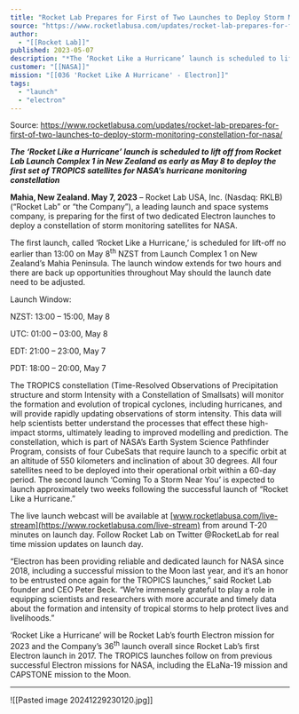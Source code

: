 ```yaml
---
title: "Rocket Lab Prepares for First of Two Launches to Deploy Storm Monitoring Constellation for NASA "
source: "https://www.rocketlabusa.com/updates/rocket-lab-prepares-for-first-of-two-launches-to-deploy-storm-monitoring-constellation-for-nasa/"
author:
  - "[[Rocket Lab]]"
published: 2023-05-07
description: "*The ‘Rocket Like a Hurricane’ launch is scheduled to lift off from Rocket Lab Launch Complex 1 in New Zealand as early as May 8 to deploy the first set of TROPICS satellites for NASA’s hurricane monitoring constellation*"
customer: "[[NASA]]"
mission: "[[036 'Rocket Like A Hurricane' - Electron]]"
tags:
  - "launch"
  - "electron"
---
```


Source: https://www.rocketlabusa.com/updates/rocket-lab-prepares-for-first-of-two-launches-to-deploy-storm-monitoring-constellation-for-nasa/

***The ‘Rocket Like a Hurricane’ launch is scheduled to lift off from Rocket Lab Launch Complex 1 in New Zealand as early as May 8 to deploy the first set of TROPICS satellites for NASA’s hurricane monitoring constellation***

**Mahia, New Zealand. May 7, 2023** – Rocket Lab USA, Inc. (Nasdaq: RKLB) (“Rocket Lab” or “the Company”), a leading launch and space systems company, is preparing for the first of two dedicated Electron launches to deploy a constellation of storm monitoring satellites for NASA.

The first launch, called ‘Rocket Like a Hurricane,’ is scheduled for lift-off no earlier than 13:00 on May 8<sup>th</sup> NZST from Launch Complex 1 on New Zealand’s Mahia Peninsula. The launch window extends for two hours and there are back up opportunities throughout May should the launch date need to be adjusted.

Launch Window:

NZST: 13:00 – 15:00, May 8

UTC: 01:00 – 03:00, May 8

EDT: 21:00 – 23:00, May 7

PDT: 18:00 – 20:00, May 7

The TROPICS constellation (Time-Resolved Observations of Precipitation structure and storm Intensity with a Constellation of Smallsats) will monitor the formation and evolution of tropical cyclones, including hurricanes, and will provide rapidly updating observations of storm intensity. This data will help scientists better understand the processes that effect these high-impact storms, ultimately leading to improved modelling and prediction. The constellation, which is part of NASA’s Earth System Science Pathfinder Program, consists of four CubeSats that require launch to a specific orbit at an altitude of 550 kilometers and inclination of about 30 degrees. All four satellites need to be deployed into their operational orbit within a 60-day period. The second launch ‘Coming To a Storm Near You’ is expected to launch approximately two weeks following the successful launch of “Rocket Like a Hurricane.”

The live launch webcast will be available at [www.rocketlabusa.com/live-stream](https://www.rocketlabusa.com/live-stream) from around T-20 minutes on launch day. Follow Rocket Lab on Twitter @RocketLab for real time mission updates on launch day.  

“Electron has been providing reliable and dedicated launch for NASA since 2018, including a successful mission to the Moon last year, and it’s an honor to be entrusted once again for the TROPICS launches,” said Rocket Lab founder and CEO Peter Beck. “We’re immensely grateful to play a role in equipping scientists and researchers with more accurate and timely data about the formation and intensity of tropical storms to help protect lives and livelihoods.” 

‘Rocket Like a Hurricane’ will be Rocket Lab’s fourth Electron mission for 2023 and the Company’s 36<sup>th</sup> launch overall since Rocket Lab’s first Electron launch in 2017. The TROPICS launches follow on from previous successful Electron missions for NASA, including the ELaNa-19 mission and CAPSTONE mission to the Moon.

---

![[Pasted image 20241229230120.jpg]]